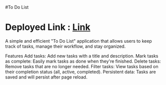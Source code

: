 #To Do List
# Deployed Link : [Link](https://todolist-project-ff7kj1j51-divyatiwars-projects.vercel.app/)

A simple and efficient "To Do List" application that allows users to keep track of tasks, manage their workflow, and stay organized.

Features
Add tasks: Add new tasks with a title and description.
Mark tasks as complete: Easily mark tasks as done when they're finished.
Delete tasks: Remove tasks that are no longer needed.
Filter tasks: View tasks based on their completion status (all, active, completed).
Persistent data: Tasks are saved and will persist after page reload.
